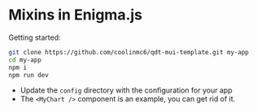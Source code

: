 # Mixins in Enigma.js

Getting started:
```sh
git clone https://github.com/coolinmc6/qdt-mui-template.git my-app
cd my-app
npm i
npm run dev
```
- Update the `config` directory with the configuration for your app
- The `<MyChart />` component is an example, you can get rid of it.

